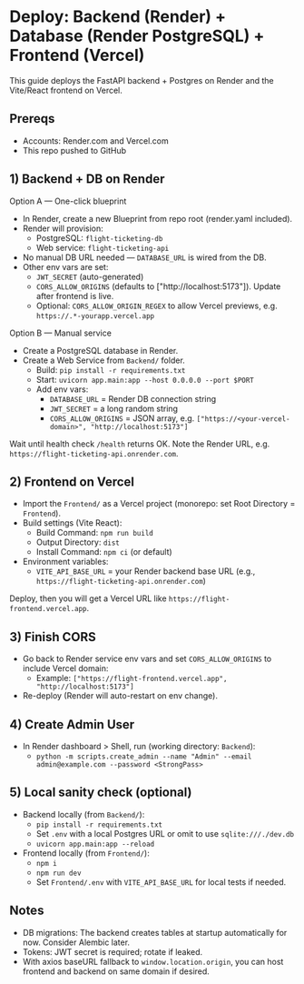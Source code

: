 # Deploy: Backend (Render) + Database (Render PostgreSQL) + Frontend (Vercel)

This guide deploys the FastAPI backend + Postgres on Render and the Vite/React frontend on Vercel.

## Prereqs

- Accounts: Render.com and Vercel.com
- This repo pushed to GitHub

## 1) Backend + DB on Render

Option A — One-click blueprint

- In Render, create a new Blueprint from repo root (render.yaml included).
- Render will provision:
  - PostgreSQL: `flight-ticketing-db`
  - Web service: `flight-ticketing-api`
- No manual DB URL needed — `DATABASE_URL` is wired from the DB.
- Other env vars are set:
  - `JWT_SECRET` (auto-generated)
  - `CORS_ALLOW_ORIGINS` (defaults to ["http://localhost:5173"]). Update after frontend is live.
  - Optional: `CORS_ALLOW_ORIGIN_REGEX` to allow Vercel previews, e.g. `https://.*-yourapp.vercel.app`

Option B — Manual service

- Create a PostgreSQL database in Render.
- Create a Web Service from `Backend/` folder.
  - Build: `pip install -r requirements.txt`
  - Start: `uvicorn app.main:app --host 0.0.0.0 --port $PORT`
  - Add env vars:
    - `DATABASE_URL` = Render DB connection string
    - `JWT_SECRET` = a long random string
    - `CORS_ALLOW_ORIGINS` = JSON array, e.g. `["https://<your-vercel-domain>", "http://localhost:5173"]`

Wait until health check `/health` returns OK. Note the Render URL, e.g. `https://flight-ticketing-api.onrender.com`.

## 2) Frontend on Vercel

- Import the `Frontend/` as a Vercel project (monorepo: set Root Directory = `Frontend`).
- Build settings (Vite React):
  - Build Command: `npm run build`
  - Output Directory: `dist`
  - Install Command: `npm ci` (or default)
- Environment variables:
  - `VITE_API_BASE_URL` = your Render backend base URL (e.g., `https://flight-ticketing-api.onrender.com`)

Deploy, then you will get a Vercel URL like `https://flight-frontend.vercel.app`.

## 3) Finish CORS

- Go back to Render service env vars and set `CORS_ALLOW_ORIGINS` to include Vercel domain:
  - Example: `["https://flight-frontend.vercel.app", "http://localhost:5173"]`
- Re-deploy (Render will auto-restart on env change).

## 4) Create Admin User

- In Render dashboard > Shell, run (working directory: `Backend`):
  - `python -m scripts.create_admin --name "Admin" --email admin@example.com --password <StrongPass>`

## 5) Local sanity check (optional)

- Backend locally (from `Backend/`):
  - `pip install -r requirements.txt`
  - Set `.env` with a local Postgres URL or omit to use `sqlite:///./dev.db`
  - `uvicorn app.main:app --reload`
- Frontend locally (from `Frontend/`):
  - `npm i`
  - `npm run dev`
  - Set `Frontend/.env` with `VITE_API_BASE_URL` for local tests if needed.

## Notes

- DB migrations: The backend creates tables at startup automatically for now. Consider Alembic later.
- Tokens: JWT secret is required; rotate if leaked.
- With axios baseURL fallback to `window.location.origin`, you can host frontend and backend on same domain if desired.
